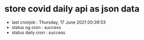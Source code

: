 # store covid daily api as json data

- last cronjob : Thursday, 17 June 2021 00:39:53
- status og cron : success
- status daily cron : success
      
      